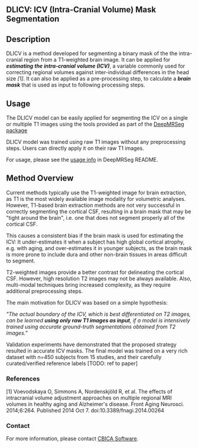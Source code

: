 ## DLICV: ICV (Intra-Cranial Volume) Mask Segmentation

## Description

DLICV is a method developed for segmenting a binary mask of the the intra-cranial region from a T1-weighted brain image. It can be applied for ***estimating the intra-cranial volume (ICV)***, a variable commonly used for correcting regional volumes against inter-individual differences in the head size *[1]*. It can also be applied as a pre-processing step, to calculate a ***brain mask*** that is used as input to following processing steps.

## Usage

The DLICV model can be easily applied for segmenting the ICV on a single or multiple T1 images using the tools provided as part of the [DeepMRSeg package](https://github.com/CBICA/DeepMRSeg)

DLICV model was trained using raw T1 images without any preprocessing steps. Users can directly apply it on their raw T1 images.

For usage, please see the [usage info](https://github.com/CBICA/DeepMRSeg#usage) in DeepMRSeg README.


## Method Overview

Current methods typically use the T1-weighted image for brain extraction, as T1 is the most widely available image modality for volumetric analyses. However, T1-based brain extraction methods are not very successful in correctly segmenting the cortical CSF, resulting in a brain mask that may be "tight around the brain", i.e. one that does not segment properly all of the cortical CSF.

This causes a consistent bias if the brain mask is used for estimating the ICV: It under-estimates it when a subject has high global cortical atrophy, e.g. with aging, and over-estimates it in younger subjects, as the brain mask is more prone to include dura and other non-brain tissues in areas difficult to segment.

T2-weighted images provide a better contrast for delineating the cortical CSF. However, high resolution T2 images may not be always available. Also, multi-modal techniques bring increased complexity, as they require additional preprocessing steps. 

The main motivation for DLICV was based on a simple hypothesis:

*"The actual boundary of the ICV, which is best differentiated on T2 images, can be learned ***using only raw T1 images as input***, if a model is intensively trained using accurate ground-truth segmentations obtained from T2 images."*

Validation experiments have demonstrated that the proposed strategy resulted in accurate ICV masks. The final model was trained on a very rich dataset with n=450 subjects from 15 studies, and their carefully curated/verified reference labels [TODO: ref to paper]


### References
[1] Voevodskaya O, Simmons A, Nordenskjöld R, et al. The effects of intracranial volume adjustment approaches on multiple regional MRI volumes in healthy aging and Alzheimer's disease. Front Aging Neurosci. 2014;6:264. Published 2014 Oct 7. doi:10.3389/fnagi.2014.00264


### Contact
For more information, please contact <a href="mailto:software@cbica.upenn.edu">CBICA Software</a>.

